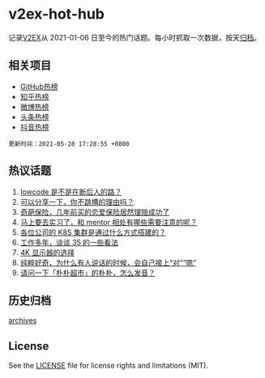 # v2ex-hot-hub

 记录[V2EX](https://www.v2ex.com/)从 2021-01-06 日至今的热门话题。每小时抓取一次数据，按天[归档](archives)。
 
 ## 相关项目

- [GitHub热榜](https://github.com/snaildev/github-hot-hub)
- [知乎热榜](https://github.com/snaildev/zhihu-hot-hub)
- [微博热榜](https://github.com/snaildev/weibo-hot-hub)
- [头条热榜](https://github.com/snaildev/toutiao-hot-hub)
- [抖音热榜](https://github.com/snaildev/douyin-hot-hub)


 `更新时间：2021-05-28 17:28:55 +0800`

## 热议话题

1. [lowcode 是不是在断后人的路？](https://www.v2ex.com/t/779797)
1. [可以分享一下，你不跳槽的理由吗？](https://www.v2ex.com/t/779658)
1. [奇葩保险，几年前买的恋爱保险居然理赔成功了](https://www.v2ex.com/t/779805)
1. [马上要去实习了，和 mentor 相处有哪些需要注意的呢？](https://www.v2ex.com/t/779707)
1. [各位公司的 K8S 集群是通过什么方式搭建的？](https://www.v2ex.com/t/779694)
1. [工作多年，谈谈 35 的一些看法](https://www.v2ex.com/t/779656)
1. [4K 显示器的选择](https://www.v2ex.com/t/779716)
1. [纯粹好奇，为什么有人说话的时候，会自己接上“对”“嗯”](https://www.v2ex.com/t/779733)
1. [请问一下「朴朴超市」的朴朴，怎么发音？](https://www.v2ex.com/t/779730)

## 历史归档

[archives](archives)

## License

See the [LICENSE](LICENSE) file for license rights and limitations (MIT).
